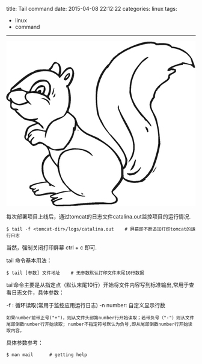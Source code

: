 title: Tail command
date: 2015-04-08 22:12:22
categories: linux
tags:
  - linux
  - command
---
<img src="/imgs/linux/tail.png" alt="tail command" />

每次部署项目上线后，通过tomcat的日志文件catalina.out监控项目的运行情况.

	$ tail -f <tomcat-dir>/logs/catalina.out   	# 屏幕即不断追加打印tomcat的运行日志

当然，强制关闭打印屏幕 ctrl + c 即可. 

<!--  more  -->

tail 命令基本用法：

	$ tail [参数] 文件地址  	# 无参数默认打印文件末尾10行数据

tail命令主要是从指定点（默认末尾10行）开始将文件内容写到标准输出,常用于查看日志文件，具体参数：

-f : 循环读取(常用于监控应用运行日志)
-n number: 自定义显示行数

	如果number前带正号("+")，则从文件头部第number行开始读取；若带负号（"-"）则从文件尾部倒数number行开始读取; number不指定符号默认为负号,即从尾部倒数number行开始读取内容。

具体参数参考：

	$ man mail		# getting help



